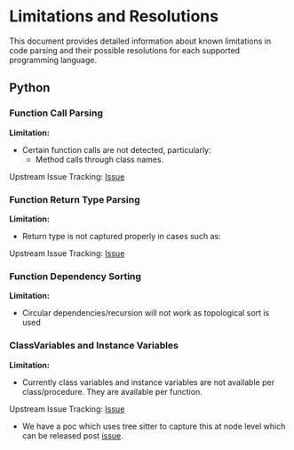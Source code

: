 # Limitations and Resolutions

This document provides detailed information about known limitations in code parsing and their possible resolutions for each supported programming language.

## Python

### Function Call Parsing
**Limitation:**
- Certain function calls are not detected, particularly:
  - Method calls through class names.

Upstream Issue Tracking: [Issue](https://github.com/phodal/chapi/issues/33)

### Function Return Type Parsing
**Limitation:**
- Return type is not captured properly in cases such as:

Upstream Issue Tracking: [Issue](https://github.com/phodal/chapi/issues/34)

### Function Dependency Sorting
**Limitation:**
- Circular dependencies/recursion will not work as topological sort is used

### ClassVariables and Instance Variables 
**Limitation:**
- Currently class variables and instance variables are not available per class/procedure. They are available per function.

Upstream Issue Tracking: [Issue](https://github.com/phodal/chapi/issues/32)

- We have a poc which uses tree sitter to capture this at node level which can be released post [issue](https://github.com/archguard/archguard/issues/159). 
